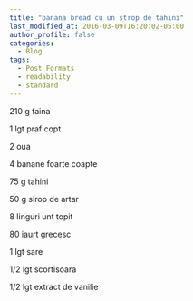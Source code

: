 ```yaml
---
title: "banana bread cu un strop de tahini"
last_modified_at: 2016-03-09T16:20:02-05:00
author_profile: false
categories:
  - Blog
tags:
  - Post Formats
  - readability
  - standard
---
```


210 g faina

1 lgt praf copt

2 oua

4 banane foarte coapte

75 g tahini

50 g sirop de artar

8 linguri unt topit

80 iaurt grecesc

1 lgt sare

1/2 lgt scortisoara

1/2 lgt extract de vanilie
